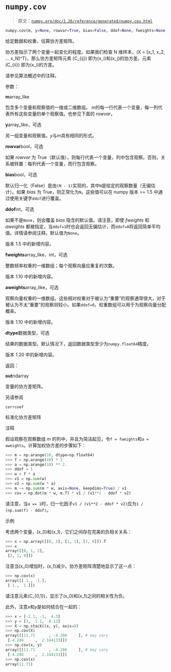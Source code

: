 # `numpy.cov`

> 原文：[`numpy.org/doc/1.26/reference/generated/numpy.cov.html`](https://numpy.org/doc/1.26/reference/generated/numpy.cov.html)

```py
numpy.cov(m, y=None, rowvar=True, bias=False, ddof=None, fweights=None, aweights=None, *, dtype=None)
```

给定数据和权重，估算协方差矩阵。

协方差指示了两个变量一起变化的程度。如果我们检查 N 维样本，\(X = [x_1, x_2, ... x_N]^T\)，那么协方差矩阵元素 \(C_{ij}\) 即为\(x_i\)和\(x_j\)的协方差。元素 \(C_{ii}\) 即为\(x_i\)的方差。

请参见算法概述中的注释。

参数：

**m**array_like

包含多个变量和观察值的一维或二维数组。 *m*的每一行代表一个变量，每一列代表所有这些变量的单个观察值。也参见下面的 *rowvar*。

**y**array_like，可选

另一组变量和观察值。*y*与*m*具有相同的形式。

**rowvar**bool，可选

如果 *rowvar* 为 True（默认值），则每行代表一个变量，列中包含观察。否则，关系被转置：每列代表一个变量，而行包含观察。

**bias**bool，可选

默认归一化（False）是由`(N - 1)`实现的，其中`N`是给定的观察数量（无偏估计）。如果 *bias* 为 True，则正常化为`N`。这些值可以在 numpy 版本 >= 1.5 中通过使用关键字`ddof`进行覆盖。

**ddof**int，可选

如果不是`None`，则会覆盖 *bias* 隐含的默认值。请注意，即使 *fweights* 和 *aweights* 都被指定，当`ddof=1`时也会返回无偏估计，而`ddof=0`将返回简单平均值。详情请参阅注释。默认值为`None`。

版本 1.5 中的新增内容。

**fweights**array_like，int，可选

整数频率权重的一维数组；每个观察向量应重复的次数。

版本 1.10 中的新增内容。

**aweights**array_like，可选

观察向量权重的一维数组。这些相对权重对于被认为“重要”的观察通常很大，对于被认为不太“重要”的观察则较小。如果`ddof=0`，权重数组可以用于为观察向量分配概率。

版本 1.10 中的新增内容。

**dtype**数据类型，可选

结果的数据类型。默认情况下，返回数据类型至少为`numpy.float64`精度。

版本 1.20 中的新增内容。

返回：

**out**ndarray

变量的协方差矩阵。

另请参阅

`corrcoef`

标准化协方差矩阵

注释

假设观察在观察数组 *m* 的列中，并且为简洁起见，令`f = fweights`和`a = aweights`。计算加权协方差的步骤如下：

```py
>>> m = np.arange(10, dtype=np.float64)
>>> f = np.arange(10) * 2
>>> a = np.arange(10) ** 2.
>>> ddof = 1
>>> w = f * a
>>> v1 = np.sum(w)
>>> v2 = np.sum(w * a)
>>> m -= np.sum(m * w, axis=None, keepdims=True) / v1
>>> cov = np.dot(m * w, m.T) * v1 / (v1**2 - ddof * v2) 
```

请注意，当`a == 1`时，归一化因子`v1 / (v1**2 - ddof * v2)`应为`1 / (np.sum(f) - ddof)`。

示例

考虑两个变量，\(x_0\)和\(x_1\)，它们之间存在完美的负相关关系：

```py
>>> x = np.array([[0, 2], [1, 1], [2, 0]]).T
>>> x
array([[0, 1, 2],
 [2, 1, 0]]) 
```

注意当\(x_0\)增加时，\(x_1\)减少。协方差矩阵清楚地显示了这一点：

```py
>>> np.cov(x)
array([[ 1., -1.],
 [-1.,  1.]]) 
```

请注意元素\(C_{0,1}\)，显示了\(x_0\)和\(x_1\)之间的相关性为负。

此外，注意*x*和*y*是如何结合在一起的：

```py
>>> x = [-2.1, -1,  4.3]
>>> y = [3,  1.1,  0.12]
>>> X = np.stack((x, y), axis=0)
>>> np.cov(X)
array([[11.71      , -4.286     ], # may vary
 [-4.286     ,  2.144133]])
>>> np.cov(x, y)
array([[11.71      , -4.286     ], # may vary
 [-4.286     ,  2.144133]])
>>> np.cov(x)
array(11.71) 
```
